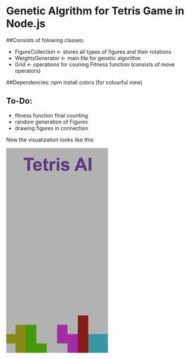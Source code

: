 # Genetic Algrithm for Tetris Game in Node.js

##Consists of folowing classes:

* FigureCollection <- stores all types of figures and their rotations
* WeightsGenerator  <- main file for genetic algorithm 
* Grid <- operations for couning Fitness function  (consists of move operators)

##Dependencies: npm install colors (for colourful view)

## To-Do:

* fitness function final counting
* random generation of Figures
* drawing figures in connection

Now the visualization looks like this:

![Game view](/mytetris.png)
